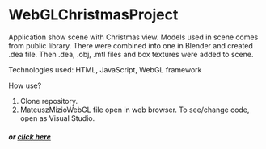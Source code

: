 # WebGLChristmasProject

Application show scene with Christmas view. Models used in scene comes from public library. There were combined into one in Blender and created .dea file. Then .dea, .obj, .mtl files and box textures were added to scene. 

Technologies used: HTML, JavaScript, WebGL framework

How use?
1. Clone repository.
2. MateuszMizioWebGL file open in web browser. To see/change code, open as Visual Studio.

##### or [click here](http://mateuszmmgko.5v.pl/WebGL/MateuszMizioWebGL.html)